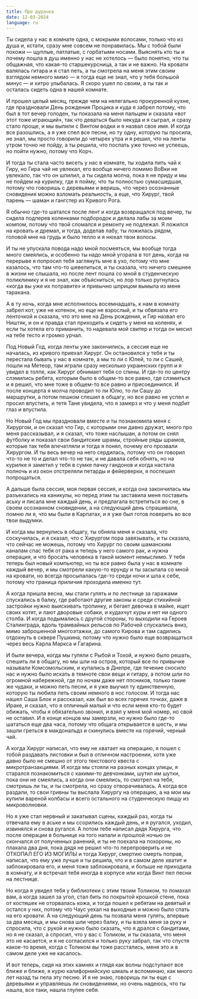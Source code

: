 ```yaml
---
title: Про дурачка
date: 12-03-2024
language: ru
---
```

Ты сидела у нас в комнате одна, с мокрыми волосами, только что из душа и, кстати, сразу мне совсем не понравилась. Мы с тобой были похожи — щуплые, патлатые, с горбатыми носами. Выяснять кто ты и почему пошла в душ именно у нас не хотелось — было понятно, что ты общажная, что какая-то старшекурсница, а так и не важно. На кровати валялась гитара и я стал петь, а ты смотрела на меня этим своим взглядом немного мимо — я тогда еще не знал, что у тебя большой минус — и хитро улыбалась. Я скоро ушел по своим, а ты так и осталась сидеть одна в нашей комнате.

И прошел целый месяц, прежде чем на нелегально прокуренной кухне, где праздновали День рождения Процика и куда я забрел потому, что был в тот вечер голоден, ты показала на меня пальцем и сказала «вот этот тоже играющий», так что деваться было некуда и я сыграл, и сразу стало проще, и мы выпили с Винтом водки и я назвал свое имя. И когда все разошлись, а я уже спел все песни, но ту одну, которую ты просила, не знал, мы просто говорили до четырех утра и я решил, что на ленты утром точно не пойду, а ты решила, что поспать уже точно не успеешь, но пойти нужно, потому что Корч.

И тогда ты стала часто висеть у нас в комнате, ты ходила пить чай к Гиру, но Гира чай не увлекал, его вообще ничего помимо ВоВки не увлекало, так что он шпилил, а ты сидела молча, пока я не приду и мы не пойдем на курилку, где я пойму, что ты полностью сумасшедшая, потому что говоришь с деревьями и веришь, что через осознанные сновидения можно взломать реальность, а еще, что Хирург, твой парень — шаман и гангстер из Кривого Рога.

Я обычно где-то шатался после лент и когда возвращался под вечер, ты сидела подперев коленками подбородок и делала лабы за моим компом, потому что твой сломался и ремонту не подлежал. Я ложился на кровать и дремал, и тогда, доделав лабу, ты ложилась рядом, головой мне на грудь и было тепло и я нюхал твои волосы.

И ты не упускала повода надо мной посмеяться, мы вообще тогда много смеялись, и особенно ты надо мной угорала в тот день, когда на перерыве я попросил тебя заглянуть мне в ухо, потому что мне казалось, что там что-то шевелиться, и ты сказала, что ничего смешнее в жизни не слышала, но после лент пошла со мной в студенческую поликлинику и я не знал, как объясниться, но лор только ругнулась «когда вы уже их потравите» и привычно шприцом вымыла из меня таракана.

А в ту ночь, когда мне исполнилось восемнадцать, к нам в комнату забрел кот, уже не котенок, но еще не взрослый, и ты обвязала его ленточкой и сказала, что это мне на День рождения, и Гир назвал его Ништяк, и он и правда стал приходить и сидеть у меня на коленях, и если ты хотела его приманить, то надевала мой свитер и тогда он месил на тебе тесто и громко урчал.

Под Новый Год, когда ленты уже закончились, а сессия еще не началась, из кривого приехал Хирург. Он остановился у тебя и ты перестала бывать у нас в комнате, а мы то ли с Юлей, то ли с Сашей, пошли на Метеор, там играли сразу несколько украинских групп и я увидел в толпе, как Хирург обнимает тебя со спины. И где-то по центру слэмились ребята, которым было в общем-то все равно, где слэмиться и я решил, что мне тоже в общем-то все равно и присоединился. И после концерта я молча проводил то ли Юлю, то ли Сашу до маршрутки, а потом пешком спешил в общагу, но все равно не успел и просил впустить, и тетя Таня увидела, что я замерз и что у меня подбит глаз и впустила.

Но Новый Год мы праздновали вместе и ты познакомила меня с Хирургом, и он сказал что Гир, с которыми они давно дружат, много про меня рассказывал, и я сказал, что тоже наслышан, а потом он снял футболку и показал свои бандитские шрамы, стройные ряды шрамов, которые так тебя впечатляли и тогда я понял, почему его прозвали Хирургом. И ты весь вечер на него сердилась, потому что он говорил что-то не то и делал что-то не так, и не давала себя обнять, но на курилке я заметил у тебя в сумке пачку гандонов и когда настала полночь и из окон отстреляли петарды и фейерверки, я поспешил попрощаться.

А дальше была сессия, моя первая сессия, и когда она закончилась мы разъехались на каникулы, но перед этим ты заставила меня поставить аську и писала мне каждый день, и предлагала встретиться во сне, в своем осознанном сновидении, а на следующий день спрашивала, помню ли я, что мы были в Карпатах, и я уже был готов поверить во все твои выдумки.

И когда мы вернулись в общагу, ты обняла меня и сказала, что соскучилась, и я сказал, что с Хирургом пора завязывать, и ты сказала, что сейчас не можешь, потому что Хирург по своим шаманским каналам спас тебя от рака и теперь у него самого рак, и нужна операция, и что бросать человека в такой момент немыслимо. У тебя теперь был новый компьютер, но ты все равно была у нас в комнате каждый вечер, и мы смотрели какую-то ерунду и ты засыпала со мной на кровати, но всегда просыпалась где-то среди ночи и шла к себе, потому что граница приличия проходила именно тут.

А когда пришла весна, мы стали гулять и по лестнице за гаражами спускались в балку, где работают другие законы и среди стихийной застройки нужно выискивать тропинку, и бегает девочка в майке, ищет своих котят, и лают дворовые собаки, и кудахчут куры и нет ни одного столба. И когда подымались с другой стороны, то выходили на Героев Сталинграда, вдоль трамвайных рельсов по Рабочей спускались вниз, мимо заброшенной многоэтажки, до самого Кирова и там садились отдохнуть в сквере Пушкина, потому что нужно было еще возвращаться через весь Карла Маркса и Гагарина.

И были вечера, когда мы гуляли с Рыбой и Тохой, и нужно было решать, спешить ли в общагу, но мы шли на остров, который все по привычке называли Комсомольским, и купались в Днепре, где течение сносило нас и нужно было искать в темноте свои вещи и гитару, а потом шли по огромной набережной, где по ночам даже нет ппсников, только такие же чудаки, и можно петь песни, и я уже выучил ту единственную, которую ты любила петь своим немного в нос голосом. И тогда нас нашел Саша Блок и рассказал, как был во всех горячих точках, даже в Ираке, и сказал, что я отличный малый и что если меня кто-то будет обижать, чтобы я обязательно звонил, и взял у меня мой номер, но свой не оставил. И в конце концов мы замерзли, но нужно было где-то шататься еще два часа, потому что общага открывается в шесть, и мы зашли греться в макдональдз и скинулись вместе на горячий, черный чай.

А когда Хирург написал, что ему не хватает на операцию, я пошел с тобой раздавать листовки и был в отличном настроении, хотя уже давно было не смешно от этого текстового квеста с микротранзакциями. И когда мы стояли на разных концах улицы, я старался познакомиться с какими-то девчонками, шутил им шутки, пока они не смеялись, а когда они смеялись, то смотрел на тебя, смотришь ли ты, и ты смотрела, но сразу отворачивалась. А когда все раздали, то свои гривны ты выслала Хирургу на операцию, а на мои мы купили вареной колбасы и всего остального на студенческую пиццу из микроволновки.

Но я уже стал нервный и закатывал сцены, каждый раз, когда ты отвечала ему в аське и мы ссорились каждый день, и я ругался, уходил, извинялся и снова ругался. А потом тебе написал дядя Хирурга, что после операции в больнице на того напали и прошлой ночью он скончался от полученных ранений, и ты не поехала на похороны, но плакала два дня, пока дядя не решил что-то перепроверить и не ОТКОПАЛ ЕГО ИЗ МОГИЛЫ и тогда Хирург, смертию смерть поправ, написал, что ему уже лучше и ты решила, что и в самом деле хватит и заблокировала его, и меня тоже заблокировала, и больше не приходила в комнату, и я встречал тебя иногда в корпусе или когда Винт пел песни на лестнице.

Но когда я увидел тебя у библиотеки с этим твоим Толиком, то помахал вам, а когда зашел за угол, стал бить по покрытой крошкой стене, пока от костяшек не оторвалась кожа, и тогда пошел к ребятам на девятый и остался у них, потому что Чаус уехал на выходные и можно было спать на его кровати. А на следующий день ты позвала меня гулять, впервые за два месяца, и мы снова шли через балку, и ты взяла меня за руку и спросила, что с рукой и нужно было сказать, что я дрался с бандитами, но я не сказал, а спросил, что у вас с Толиком, и ты сказала, что меня это не касается, и я не согласился и только руку забрал, так что спустя какое-то время, когда с Толиком вы тоже расстались, меня это и в самом деле уже не касалось.

И вот теперь, сидя на этих камнях и глядя как волны подступают все ближе и ближе, я курю калифорнийскую шмаль и вспоминаю, как много лет назад ты пела эту песню. И я не знаю, говоришь ли ты еще с деревьями и управляешь ли сновидениями, но очень надеюсь, что ты нашла, все таки, нашла глупее себя.